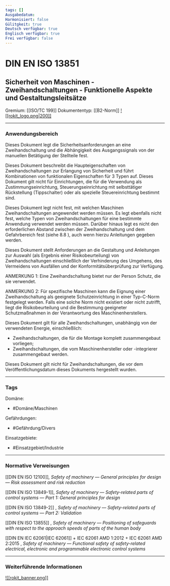 ```yaml
---
tags: []
Ausgabedatum: 
Harmonisiert: false
Gülitgkeit: true
Deutsch verfügbar: true
Englisch verfügbar: true
Frei verfügbar: false
---
```


# DIN EN ISO 13851
## Sicherheit von Maschinen - Zweihandschaltungen - Funktionelle Aspekte und Gestaltungsleitsätze

Gremium: [[ISO/TC 199]]
Dokumententyp: [[B2-Norm]]
[![[rokit_logo.png|200]]](https://public-robots.de/)

***
### Anwendungsbereich

Dieses Dokument legt die Sicherheitsanforderungen an eine Zweihandschaltung und die Abhängigkeit des Ausgangssignals von der manuellen Betätigung der Stellteile fest.

Dieses Dokument beschreibt die Haupteigenschaften von Zweihandschaltungen zur Erlangung von Sicherheit und führt Kombinationen von funktionalen Eigenschaften für 3 Typen auf. Dieses Dokument gilt nicht für Einrichtungen, die für die Verwendung als Zustimmungseinrichtung, Steuerungseinrichtung mit selbsttätiger Rückstellung (Tippschalter) oder als spezielle Steuereinrichtung bestimmt sind.

Dieses Dokument legt nicht fest, mit welchen Maschinen Zweihandschaltungen angewendet werden müssen. Es legt ebenfalls nicht fest, welche Typen von Zweihandschaltungen für eine bestimmte Anwendung verwendet werden müssen. Darüber hinaus legt es nicht den erforderlichen Abstand zwischen der Zweihandschaltung und dem Gefahrbereich fest (siehe 8.8 ), auch wenn hierzu Anleitungen gegeben werden.

Dieses Dokument stellt Anforderungen an die Gestaltung und Anleitungen zur Auswahl (als Ergebnis einer Risikobeurteilung) von Zweihandschaltungen einschließlich der Verhinderung des Umgehens, des Vermeidens von Ausfällen und der Konformitätsüberprüfung zur Verfügung.

ANMERKUNG 1: Eine Zweihandschaltung bietet nur der Person Schutz, die sie verwendet.

ANMERKUNG 2: Für spezifische Maschinen kann die Eignung einer Zweihandschaltung als geeignete Schutzeinrichtung in einer Typ-C-Norm festgelegt werden. Falls eine solche Norm nicht existiert oder nicht zutrifft, liegt die Risikobeurteilung und die Bestimmung geeigneter Schutzmaßnahmen in der Verantwortung des Maschinenherstellers.

Dieses Dokument gilt für alle Zweihandschaltungen, unabhängig von der verwendeten Energie, einschließlich:

- Zweihandschaltungen, die für die Montage komplett zusammengebaut vorliegen;
- Zweihandschaltungen, die vom Maschinenhersteller oder -integrierer zusammengebaut werden.

Dieses Dokument gilt nicht für Zweihandschaltungen, die vor dem Veröffentlichungsdatum dieses Dokuments hergestellt wurden.
***
### Tags

Domäne:
- #Domäne/Maschinen 

Gefährdungen:
- #Gefährdung/Divers 

Einsatzgebiete:
- #Einsatzgebiet/Industrie 

***
### Normative Verweisungen

[[DIN EN ISO 12100]]_, Safety of machinery — General principles for design — Risk assessment and risk reduction_

[[DIN EN ISO 13849-1]], _Safety of machinery — Safety-related parts of control systems — Part 1: General principles for design_

[[DIN EN ISO 13849-2]] , _Safety of machinery — Safety-related parts of control systems — Part 2: Validation_

[[DIN EN ISO 13855]] , _Safety of machinery — Positioning of safeguards with respect to the approach speeds of parts of the human body_

[[DIN EN IEC 62061|IEC 62061]] + IEC 62061 AMD 1:2012 + IEC 62061 AMD 2:2015 , _Safety of machinery — Functional safety of safety-related electrical, electronic and programmable electronic control systems_


***
### Weiterführende Informationen



[![[rokit_banner.png]]](https://public-robots.de/)
